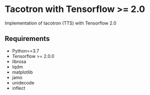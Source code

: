 # Tacotron with Tensorflow >= 2.0 
Implementation of tacotron (TTS) with Tensorflow 2.0

## Requirements
* Python==3.7
* Tensorflow >= 2.0.0
* librosa
* tqdm
* matplotlib
* jamo
* unidecode
* inflect
